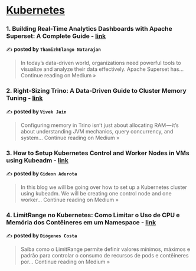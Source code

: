 
<h1><a href=https://medium.com/tag/kubernetes/recommended target="_blank" rel="noopener noreferrer">Kubernetes</a></h1>
<h3>1. Building Real-Time Analytics Dashboards with Apache Superset: A Complete Guide - <a href="https://thamizhelango.medium.com/building-real-time-analytics-dashboards-with-apache-superset-a-complete-guide-4bb655c9ab90?source=rss------kubernetes-5" target="_blank" rel="noopener noreferrer">link</a></h3>

✍️ **posted by `ThamizhElango Natarajan`**

<blockquote>In today’s data-driven world, organizations need powerful tools to visualize and analyze their data effectively. Apache Superset has…
Continue reading on Medium »</blockquote>

<h3>2. Right‑Sizing Trino: A Data‑Driven Guide to Cluster Memory Tuning  - <a href="https://medium.com/@vjain143/right-sizing-trino-a-data-driven-guide-to-cluster-memory-tuning-a31b6a80c2f6?source=rss------kubernetes-5" target="_blank" rel="noopener noreferrer">link</a></h3>

✍️ **posted by `Vivek Jain`**

<blockquote>Configuring memory in Trino isn’t just about allocating RAM — it’s about understanding JVM mechanics, query concurrency, and system…
Continue reading on Medium »</blockquote>

<h3>3. How to Setup Kubernetes Control and Worker Nodes in VMs using Kubeadm - <a href="https://medium.com/@gideonadurota/how-to-setup-kubernetes-control-and-worker-nodes-in-vms-using-kubeadm-1f2cc0406d0a?source=rss------kubernetes-5" target="_blank" rel="noopener noreferrer">link</a></h3>

✍️ **posted by `Gideon Adurota`**

<blockquote>In this blog we will be going over how to set up a Kubernetes cluster using kubeadm. We will be creating one control node and one worker…
Continue reading on Medium »</blockquote>

<h3>4. LimitRange no Kubernetes: Como Limitar o Uso de CPU e Memória dos Contêineres em um Namespace - <a href="https://medium.com/@diogenescosta/limitrange-no-kubernetes-como-limitar-o-uso-de-cpu-e-mem%C3%B3ria-dos-cont%C3%AAineres-em-um-namespace-d4a04f9c27ea?source=rss------kubernetes-5" target="_blank" rel="noopener noreferrer">link</a></h3>

✍️ **posted by `Diógenes Costa`**

<blockquote>Saiba como o LimitRange permite definir valores mínimos, máximos e padrão para controlar o consumo de recursos de pods e contêineres por…
Continue reading on Medium »</blockquote>

